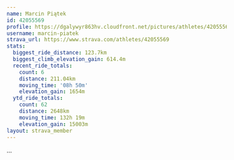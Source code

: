 ```yaml
---
name: Marcin Piątek
id: 42055569
profile: https://dgalywyr863hv.cloudfront.net/pictures/athletes/42055569/12602382/1/large.jpg
username: marcin-piatek
strava_url: https://www.strava.com/athletes/42055569
stats:
  biggest_ride_distance: 123.7km
  biggest_climb_elevation_gain: 614.4m
  recent_ride_totals:
    count: 6
    distance: 211.04km
    moving_time: '08h 50m'
    elevation_gain: 1654m
  ytd_ride_totals:
    count: 62
    distance: 2648km
    moving_time: 132h 19m
    elevation_gain: 15003m
layout: strava_member
--- 
```

...
